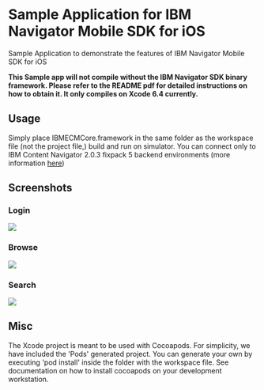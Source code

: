 # Sample Application for IBM Navigator Mobile SDK for iOS

Sample Application to demonstrate the features of IBM Navigator Mobile SDK for iOS

**This Sample app will not compile without the IBM Navigator SDK binary framework. Please refer to the README pdf for detailed instructions on how to obtain it. It only compiles on Xcode 6.4 currently.**

## Usage

Simply place IBMECMCore.framework in the same folder as the workspace file (not the project file,) build and run on simulator. You can connect only to IBM Content Navigator 2.0.3 fixpack 5 backend environments (more information [here](http://www-03.ibm.com/software/products/en/content-navigator))

## Screenshots

### Login
![](https://raw.githubusercontent.com/kosta-tachtevrenidis/ibm-navigator-mobilesdk-sample/master/screenshots/login.png)

### Browse
![](https://raw.githubusercontent.com/kosta-tachtevrenidis/ibm-navigator-mobilesdk-sample/master/screenshots/browse.png)

### Search
![](https://raw.githubusercontent.com/kosta-tachtevrenidis/ibm-navigator-mobilesdk-sample/master/screenshots/search.png)

## Misc

The Xcode project is meant to be used with Cocoapods. For simplicity, we have included the 'Pods' generated project. You can generate your own by executing 'pod install' inside the folder with the workspace file. See documentation on how to install cocoapods on your development workstation.